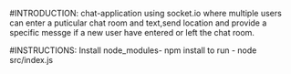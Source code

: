 #INTRODUCTION:
chat-application using socket.io where multiple users can enter a puticular chat room and text,send location and provide a specific messge if a new user have entered or left the chat room.

#INSTRUCTIONS:
Install node_modules- npm install
to run - node src/index.js
